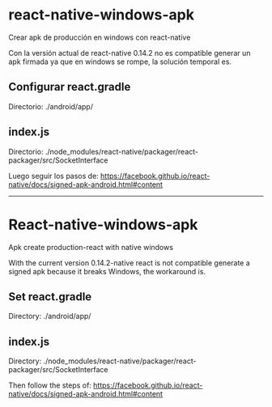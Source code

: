 # react-native-windows-apk
Crear apk de producción en windows con react-native

Con la versión actual de react-native 0.14.2 no es compatible generar un apk firmada ya que en windows se rompe, la solución temporal es.

## Configurar react.gradle
Directorio: ./android/app/


## index.js
Directorio: ./node_modules/react-native/packager/react-packager/src/SocketInterface


Luego seguir los pasos de: https://facebook.github.io/react-native/docs/signed-apk-android.html#content

-----------------------------------------

# React-native-windows-apk
Apk create production-react with native windows

With the current version 0.14.2-native react is not compatible generate a signed apk because it breaks Windows, the workaround is.

## Set react.gradle
Directory: ./android/app/


## index.js
Directory: ./node_modules/react-native/packager/react-packager/src/SocketInterface


Then follow the steps of: https://facebook.github.io/react-native/docs/signed-apk-android.html#content
